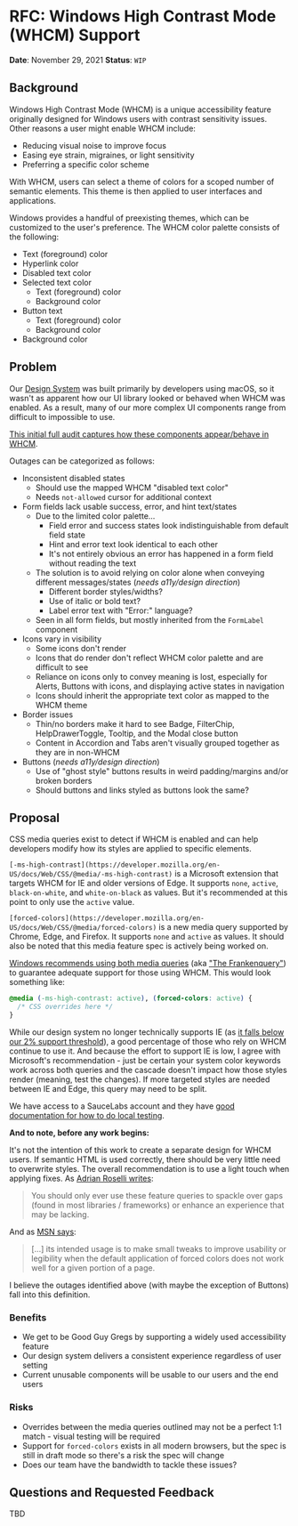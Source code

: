 # RFC: Windows High Contrast Mode (WHCM) Support

**Date**: November 29, 2021
**Status**: `WIP`

## Background

Windows High Contrast Mode (WHCM) is a unique accessibility feature originally designed for Windows users with contrast sensitivity issues. Other reasons a user might enable WHCM include:

- Reducing visual noise to improve focus
- Easing eye strain, migraines, or light sensitivity
- Preferring a specific color scheme

With WHCM, users can select a theme of colors for a scoped number of semantic elements. This theme is then applied to user interfaces and applications.

Windows provides a handful of preexisting themes, which can be customized to the user's preference. The WHCM color palette consists of the following:

- Text (foreground) color
- Hyperlink color
- Disabled text color
- Selected text color
  - Text (foreground) color
  - Background color
- Button text
  - Text (foreground) color
  - Background color
- Background color

## Problem

Our [Design System](https://design.cms.gov/) was built primarily by developers using macOS, so it wasn't as apparent how our UI library looked or behaved when WHCM was enabled. As a result, many of our more complex UI components range from difficult to impossible to use.

[This initial full audit captures how these components appear/behave in WHCM](https://docs.google.com/document/d/1uzApahaUse04UITNFNa-uFY4IQ3Z9mAuzx5xNmniUJ0/edit?usp=sharing).

Outages can be categorized as follows:

- Inconsistent disabled states
  - Should use the mapped WHCM "disabled text color"
  - Needs `not-allowed` cursor for additional context
- Form fields lack usable success, error, and hint text/states
  - Due to the limited color palette...
    - Field error and success states look indistinguishable from default field state
    - Hint and error text look identical to each other
    - It's not entirely obvious an error has happened in a form field without reading the text
  - The solution is to avoid relying on color alone when conveying different messages/states (_needs a11y/design direction_)
    - Different border styles/widths?
    - Use of italic or bold text?
    - Label error text with "Error:" language?
  - Seen in all form fields, but mostly inherited from the `FormLabel` component
- Icons vary in visibility
  - Some icons don't render
  - Icons that do render don't reflect WHCM color palette and are difficult to see
  - Reliance on icons only to convey meaning is lost, especially for Alerts, Buttons with icons, and displaying active states in navigation
  - Icons should inherit the appropriate text color as mapped to the WHCM theme
- Border issues
  - Thin/no borders make it hard to see Badge, FilterChip, HelpDrawerToggle, Tooltip, and the Modal close button
  - Content in Accordion and Tabs aren't visually grouped together as they are in non-WHCM
- Buttons (_needs a11y/design direction_)
  - Use of "ghost style" buttons results in weird padding/margins and/or broken borders
  - Should buttons and links styled as buttons look the same?

## Proposal

CSS media queries exist to detect if WHCM is enabled and can help developers modify how its styles are applied to specific elements.

`[-ms-high-contrast](https://developer.mozilla.org/en-US/docs/Web/CSS/@media/-ms-high-contrast)` is a Microsoft extension that targets WHCM for IE and older versions of Edge. It supports `none`, `active`, `black-on-white`, and `white-on-black` as values. But it's recommended at this point to only use the `active` value.

`[forced-colors](https://developer.mozilla.org/en-US/docs/Web/CSS/@media/forced-colors)` is a new media query supported by Chrome, Edge, and Firefox. It supports `none` and `active` as values. It should also be noted that this media feature spec is actively being worked on.

[Windows recommends using both media queries](https://blogs.windows.com/msedgedev/2020/09/17/styling-for-windows-high-contrast-with-new-standards-for-forced-colors/) (aka ["The Frankenquery"](https://adrianroselli.com/2021/02/whcm-and-system-colors.html#Frankenquery)) to guarantee adequate support for those using WHCM. This would look something like:

```css
@media (-ms-high-contrast: active), (forced-colors: active) {
  /* CSS overrides here */
}
```

While our design system no longer technically supports IE (as [it falls below our 2% support threshold](https://analytics.usa.gov/health-human-services/)), a good percentage of those who rely on WHCM continue to use it. And because the effort to support IE is low, I agree with Microsoft's recommendation - just be certain your system color keywords work across both queries and the cascade doesn't impact how those styles render (meaning, test the changes). If more targeted styles are needed between IE and Edge, this query may need to be split.

We have access to a SauceLabs account and they have [good documentation for how to do local testing](https://docs.saucelabs.com/secure-connections/sauce-connect/quickstart/).

**And to note, before any work begins:**

It's not the intention of this work to create a separate design for WHCM users. If semantic HTML is used correctly, there should be very little need to overwrite styles. The overall recommendation is to use a light touch when applying fixes. As [Adrian Roselli writes](https://adrianroselli.com/2021/02/whcm-and-system-colors.html#FQs):

> You should only ever use these feature queries to spackle over gaps (found in most libraries / frameworks) or enhance an experience that may be lacking.

And as [MSN says](https://developer.mozilla.org/en-US/docs/Web/CSS/@media/forced-colors#accessibility_concerns):

> [...] its intended usage is to make small tweaks to improve usability or legibility when the default application of forced colors does not work well for a given portion of a page.

I believe the outages identified above (with maybe the exception of Buttons) fall into this definition.

### Benefits

- We get to be Good Guy Gregs by supporting a widely used accessibility feature
- Our design system delivers a consistent experience regardless of user setting
- Current unusable components will be usable to our users and the end users

### Risks

- Overrides between the media queries outlined may not be a perfect 1:1 match - visual testing will be required
- Support for `forced-colors` exists in all modern browsers, but the spec is still in draft mode so there's a risk the spec will change
- Does our team have the bandwidth to tackle these issues?

## Questions and Requested Feedback

TBD
